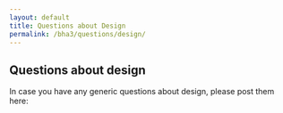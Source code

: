 ```yaml
---
layout: default
title: Questions about Design
permalink: /bha3/questions/design/
---
```


## Questions about design

In case you have any generic questions about design, please post them here: